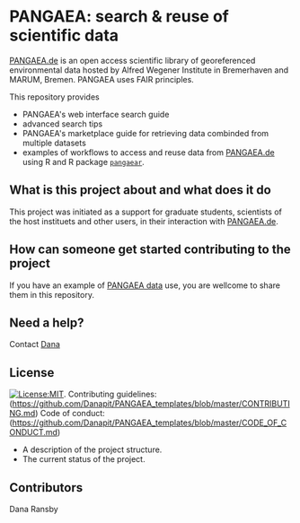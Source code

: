# PANGAEA: search & reuse of scientific data
[PANGAEA.de](https://www.pangaea.de "PANGAEA home page") is an open access scientific library of georeferenced environmental data hosted by Alfred Wegener Institute in Bremerhaven and MARUM, Bremen. PANGAEA uses FAIR principles.

This repository provides
* PANGAEA's web interface search guide
* advanced search tips
* PANGAEA's marketplace guide for retrieving data combinded from multiple datasets
* examples of workflows to access and reuse data from  [PANGAEA.de](https://www.pangaea.de "PANGAEA home page") using R and R package [`pangaear`](https://github.com/ropensci/pangaear).

## What is this project about and what does it do
This project was initiated as a support for graduate students, scientists of the host instituets and other users, in their interaction with [PANGAEA.de](https://www.pangaea.de).

## How can someone get started contributing to the project
If you have an example of [PANGAEA data](https://www.pangaea.de) use, you are wellcome to share them in this repository.

## Need a help?
Contact [Dana](https://www.awi.de/nc/ueber-uns/organisation/mitarbeiter/daniela-ransby.html "Dana")

## License
[![License:MIT](https://img.shields.io/badge/License-MIT-yellow.svg)](https://opensource.org/licenses/MIT).
Contributing guidelines: (https://github.com/Danapit/PANGAEA_templates/blob/master/CONTRIBUTING.md)
Code of conduct: (https://github.com/Danapit/PANGAEA_templates/blob/master/CODE_OF_CONDUCT.md)

* A description of the project structure.
* The current status of the project.

## Contributors
Dana Ransby
